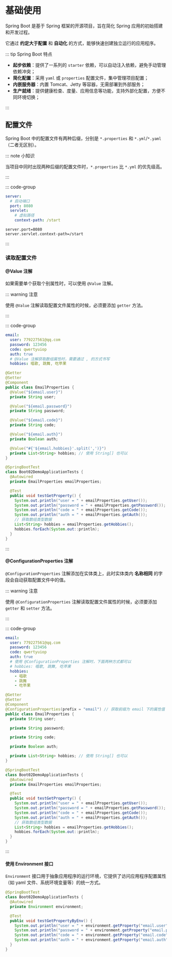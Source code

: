 # 基础使用

Spring Boot 是基于 Spring 框架的开源项目，旨在简化 Spring 应用的初始搭建和开发过程。

它通过 **约定大于配置** 和 **自动化** 的方式，能够快速创建独立运行的应用程序。

::: tip Spring Boot 特点

- **起步依赖**：提供了一系列的 `starter` 依赖，可以自动注入依赖，避免手动管理依赖冲突；
- **简化配置**：采用 `yaml` 或 `properties` 配置文件，集中管理项目配置；
- **内嵌服务器**：内置 Tomcat、Jetty 等容器，无需部署到外部服务；
- **生产就绪**：提供健康检查、度量、应用信息等功能，支持外部化配置，方便不同环境切换；

:::



## 配置文件

Spring Boot 中的配置文件有两种后缀，分别是 `*.properties` 和 `*.yml`/`*.yaml`（二者无区别）。

::: note 小知识

当项目中同时出现两种后缀的配置文件时，`*.properties` 比 `*.yml` 的优先级高。

:::

::: code-group

```yaml [application.yml]
server:
  # 启动端口
  port: 8080
  servlet:
  	# 虚拟路径
    context-path: /start
```

```properties [application.properties]
server.port=8080
server.servlet.context-path=/start
```

:::



### 读取配置文件

#### @Value 注解

如果需要单个获取个别属性时，可以使用 `@Value` 注解。

::: warning 注意

使用 `@Value` 注解读取配置文件属性的时候，必须要添加 `getter` 方法。

:::

::: code-group

```yaml [application.yml]
email:
  user: 779227561@qq.com
  password: 123456
  code: qwertyuiop
  auth: true
  # @Value 注解获取数组属性时，需要通过 , 的方式书写
  hobbies: 唱歌, 跳舞, 吃苹果
```

```java [EmailProperties] {4,7,10,13,17}
@Getter
@Setter
@Component
public class EmailProperties {
  @Value("${email.user}")
  private String user;

  @Value("${email.password}")
  private String password;

  @Value("${email.code}")
  private String code;

  @Value("${email.auth}")
  private Boolean auth;

  @Value("#{'${email.hobbies}'.split(',')}")
  private List<String> hobbies; // 使用 String[] 也可以
}
```

```java [Boot02DemoApplicationTests]
@SpringBootTest
class Boot02DemoApplicationTests {
  @Autowired
  private EmailProperties emailProperties;

  @Test
  public void testGetProperty() {
    System.out.println("user = " + emailProperties.getUser());
    System.out.println("password = " + emailProperties.getPassword());
    System.out.println("code = " + emailProperties.getCode());
    System.out.println("auth = " + emailProperties.getAuth());
    // 获取数组类型数据
    List<String> hobbies = emailProperties.getHobbies();
    hobbies.forEach(System.out::println);
  }
}
```

:::



#### @ConfigurationProperties 注解

 `@ConfigurationProperties` 注解添加在实体类上，此时实体类内 **名称相同** 的字段会自动获取配置文件中的值。

::: warning 注意

使用 `@ConfigurationProperties` 注解读取配置文件属性的时候，必须要添加 `getter` 和 `setter` 方法。

:::

::: code-group

```yaml [application.yml]
email:
  user: 779227561@qq.com
  password: 123456
  code: qwertyuiop
  auth: true
  # 使用 @ConfigurationProperties 注解时，下面两种方式都可以
  # hobbies: 唱歌, 跳舞, 吃苹果
  hobbies:
    - 唱歌
    - 跳舞
    - 吃苹果
```

```java [EmailProperties] {4}
@Getter
@Setter
@Component
@ConfigurationProperties(prefix = "email") // 获取前缀为 email 下的属性值
public class EmailProperties {
  private String user;

  private String password;

  private String code;

  private Boolean auth;

  private List<String> hobbies; // 使用 String[] 也可以
}
```

```java [Boot02DemoApplicationTests]
@SpringBootTest
class Boot02DemoApplicationTests {
  @Autowired
  private EmailProperties emailProperties;

  @Test
  public void testGetProperty() {
    System.out.println("user = " + emailProperties.getUser());
    System.out.println("password = " + emailProperties.getPassword());
    System.out.println("code = " + emailProperties.getCode());
    System.out.println("auth = " + emailProperties.getAuth());
    // 获取数组类型数据
    List<String> hobbies = emailProperties.getHobbies();
    hobbies.forEach(System.out::println);
  }
}
```

:::



#### 使用 Environment 接口

`Environment` 接口用于抽象应用程序的运行环境，它提供了访问应用程序配置属性（如 yaml 文件、系统环境变量等）的统一方式。

```java
@SpringBootTest
class Boot02DemoApplicationTests {
  @Autowired
  private Environment environment;

  @Test
  public void testGetPropertyByEnv() {
    System.out.println("user = " + environment.getProperty("email.user"));
    System.out.println("password = " + environment.getProperty("email.password"));
    System.out.println("code = " + environment.getProperty("email.code"));
    System.out.println("auth = " + environment.getProperty("email.auth", Boolean.class));
  }
}
```







































